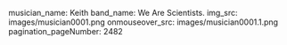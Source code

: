 musician_name: Keith
band_name: We Are Scientists.
img_src: images/musician0001.png
onmouseover_src: images/musician0001.1.png
pagination_pageNumber: 2482